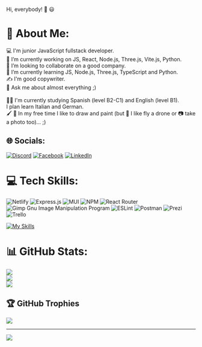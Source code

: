 Hi, everybody! :wave: :smiley:

# 💫 About Me:
 :computer: I'm junior JavaScript fullstack developer.<br>🔭 I’m currently working on JS, React, Node.js, Three.js, Vite.js, Python.<br>👯 I’m looking to collaborate on a good company.<br>🌱 I’m currently learning JS, Node.js, Three.js, TypeScript and Python.<br>:writing_hand: I'm good copywriter.<br>💬 Ask me about almost everything ;)<br><br>:woman_student: I'm currently studying Spanish (level B2-C1) and English (level B1).<br>I plan learn Italian and German.<br>:paintbrush: :art: In my free time I like to draw and paint (but :helicopter: I like fly a drone or :camera: take a photo too)... ;)


## 🌐 Socials:
[![Discord](https://img.shields.io/badge/Discord-%237289DA.svg?logo=discord&logoColor=white)](https://discord.gg/Ewelina#2534) [![Facebook](https://img.shields.io/badge/Facebook-%231877F2.svg?logo=Facebook&logoColor=white)](https://facebook.com/https://www.facebook.com/ewelina.maniecka.9) [![LinkedIn](https://img.shields.io/badge/LinkedIn-%230077B5.svg?logo=linkedin&logoColor=white)](https://linkedin.com/in/ewelina-maniecka-640971211/) 

# 💻 Tech Skills:
![Netlify](https://img.shields.io/badge/netlify-%23000000.svg?style=for-the-badge&logo=netlify&logoColor=#00C7B7) ![Express.js](https://img.shields.io/badge/express.js-%23404d59.svg?style=for-the-badge&logo=express&logoColor=%2361DAFB) ![MUI](https://img.shields.io/badge/MUI-%230081CB.svg?style=for-the-badge&logo=material-ui&logoColor=white) ![NPM](https://img.shields.io/badge/NPM-%23000000.svg?style=for-the-badge&logo=npm&logoColor=white) ![React Router](https://img.shields.io/badge/React_Router-CA4245?style=for-the-badge&logo=react-router&logoColor=white) ![Gimp Gnu Image Manipulation Program](https://img.shields.io/badge/Gimp-657D8B?style=for-the-badge&logo=gimp&logoColor=FFFFFF) ![ESLint](https://img.shields.io/badge/ESLint-4B3263?style=for-the-badge&logo=eslint&logoColor=white) ![Postman](https://img.shields.io/badge/Postman-FF6C37?style=for-the-badge&logo=postman&logoColor=white) ![Prezi](https://img.shields.io/badge/Prezi-%23000000.svg?style=for-the-badge&logo=Prezi&logoColor=white) ![Trello](https://img.shields.io/badge/Trello-%23026AA7.svg?style=for-the-badge&logo=Trello&logoColor=white)

[![My Skills](https://skillicons.dev/icons?i=js,html,css,atom,babel,bootstrap,docker,figma,git,gulp,linux,materialui,mongodb,nodejs,ps,postman,powershell,py,react,redux,sass,stackoverflow,svg,tailwind,threejs,ts,vercel,vite,vscode,webpack)](https://skillicons.dev)

# 📊 GitHub Stats:
![](https://github-readme-stats.vercel.app/api?username=EwelinaManiecka&theme=tokyonight&hide_border=false&include_all_commits=true&count_private=true)<br/>
![](https://github-readme-streak-stats.herokuapp.com/?user=EwelinaManiecka&theme=tokyonight&hide_border=false)<br/>
![](https://github-readme-stats.vercel.app/api/top-langs/?username=EwelinaManiecka&theme=tokyonight&hide_border=false&include_all_commits=true&count_private=true&layout=compact)

## 🏆 GitHub Trophies
![](https://github-profile-trophy.vercel.app/?username=EwelinaManiecka&theme=tokyonight&no-frame=false&no-bg=true&margin-w=4)

---
[![](https://visitcount.itsvg.in/api?id=EwelinaManiecka&icon=5&color=1)](https://visitcount.itsvg.in)

<!-- Proudly created with GPRM ( https://gprm.itsvg.in ) -->
